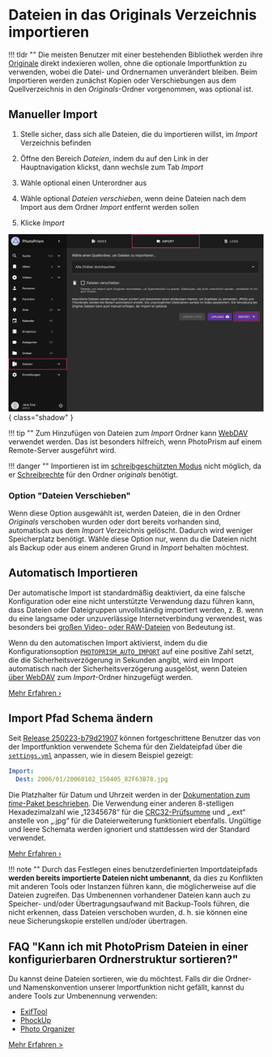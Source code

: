 # Dateien in das Originals Verzeichnis importieren #

!!! tldr ""
    Die meisten Benutzer mit einer bestehenden Bibliothek werden ihre [Originale](./indexing.md) direkt indexieren wollen, ohne die optionale Importfunktion zu verwenden, wobei die Datei- und Ordnernamen unverändert bleiben. 
    Beim Importieren werden zunächst Kopien oder Verschiebungen aus dem Quellverzeichnis in den *Originals*-Ordner vorgenommen, was optional ist.

## Manueller Import

1. Stelle sicher, dass sich alle Dateien, die du importieren willst, im *Import* Verzeichnis befinden

2. Öffne den Bereich *Dateien*, indem du auf den Link in der Hauptnavigation klickst, dann wechsle zum Tab *Import*

3. Wähle optional einen Unterordner aus

4. Wähle optional *Dateien verschieben*, wenn deine Dateien nach dem Import aus dem Ordner *Import* entfernt werden sollen

5. Klicke *Import*

![Screenshot](img/import-2503-german.jpg){ class="shadow" }

!!! tip ""
    Zum Hinzufügen von Dateien zum *Import* Ordner kann [WebDAV](webdav.md) verwendet werden.
    Das ist besonders hilfreich, wenn PhotoPrism auf einem Remote-Server ausgeführt wird.

!!! danger ""
    Importieren ist im [schreibgeschützten Modus](../settings/library.md) nicht möglich, da er [Schreibrechte](https://docs.photoprism.app/getting-started/troubleshooting/docker/#file-permissions) für den Ordner *originals* benötigt.    

### Option "Dateien Verschieben" ###

Wenn diese Option ausgewählt ist, werden Dateien, die in den Ordner *Originals* verschoben wurden oder dort bereits vorhanden sind,
automatisch aus dem *Import* Verzeichnis gelöscht.
Dadurch wird weniger Speicherplatz benötigt.
Wähle diese Option nur, wenn du die Dateien nicht als Backup oder aus einem anderen Grund in *Import* behalten möchtest.

## Automatisch Importieren ##
Der automatische Import ist standardmäßig deaktiviert, da eine falsche Konfiguration oder eine nicht unterstützte Verwendung dazu führen kann, dass Dateien oder Dateigruppen unvollständig importiert werden, z. B. wenn du eine langsame oder unzuverlässige Internetverbindung verwendest, was besonders bei [großen Video- oder RAW-Dateien](https://github.com/photoprism/photoprism/issues/4310) von Bedeutung ist.

Wenn du den automatischen Import aktivierst, indem du die Konfigurationsoption [`PHOTOPRISM_AUTO_IMPORT`](https://docs.photoprism.app/getting-started/config-options#indexing) auf eine positive Zahl setzt, die die Sicherheitsverzögerung in Sekunden angibt, wird ein Import automatisch nach der Sicherheitsverzögerung ausgelöst, wenn Dateien [über WebDAV](../sync/webdav.md) zum *Import*-Ordner hinzugefügt werden.

[Mehr Erfahren ›](https://docs.photoprism.app/getting-started/config-options#indexing)

## Import Pfad Schema ändern

Seit [Release 250223-b79d21907](https://docs.photoprism.app/release-notes/#february-23-2025) können fortgeschrittene Benutzer das von der Importfunktion verwendete Schema für den Zieldateipfad über die [`settings.yml`](https://docs.photoprism.app/getting-started/config-files/settings/#media-library) anpassen, wie in diesem Beispiel gezeigt:

```yaml
Import:
  Dest: 2006/01/20060102_150405_82F63B78.jpg
```

Die Platzhalter für Datum und Uhrzeit werden in der [Dokumentation zum *time*-Paket beschrieben](https://pkg.go.dev/time#Layout). Die Verwendung einer anderen 8-stelligen Hexadezimalzahl wie „12345678“ für die [CRC32-Prüfsumme](https://en.wikipedia.org/wiki/Cyclic_redundancy_check) und „.ext“ anstelle von „.jpg“ für die Dateierweiterung funktioniert ebenfalls. Ungültige und leere Schemata werden ignoriert und stattdessen wird der Standard verwendet.

[Mehr Erfahren ›](https://docs.photoprism.app/getting-started/config-files/settings/#media-library)

!!! note ""
    Durch das Festlegen eines benutzerdefinierten Importdateipfads **werden bereits importierte Dateien nicht umbenannt**, da dies zu Konflikten mit anderen Tools oder Instanzen führen kann, die möglicherweise auf die Dateien zugreifen. Das Umbenennen vorhandener Dateien kann auch zu Speicher- und/oder Übertragungsaufwand mit Backup-Tools führen, die nicht erkennen, dass Dateien verschoben wurden, d. h. sie können eine neue Sicherungskopie erstellen und/oder übertragen.

## FAQ "Kann ich mit PhotoPrism Dateien in einer konfigurierbaren Ordnerstruktur sortieren?"
Du kannst deine Dateien sortieren, wie du möchtest. Falls dir die Ordner- und Namenskonvention unserer Importfunktion nicht gefällt,
kannst du andere Tools zur Umbenennung verwenden:

* [ExifTool](https://ninedegreesbelow.com/photography/exiftool-commands.html#rename)
* [PhockUp](https://github.com/ivandokov/phockup)
* [Photo Organizer](https://www.systweak.com/photo-organizer)

[Mehr Erfahren >](https://docs.photoprism.app/getting-started/faq/#can-i-use-photoprism-to-sort-files-into-a-configurable-folder-structure)